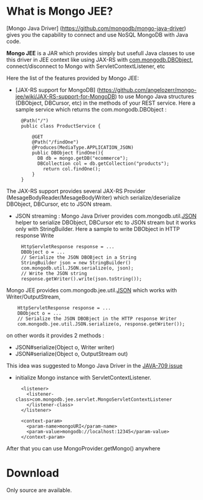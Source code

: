What is Mongo JEE?
=========

[Mongo Java Driver] (https://github.com/mongodb/mongo-java-driver) gives you the capability to connect and use NoSQL MongoDB with Java code.

**Mongo JEE** is a JAR which provides simply but usefull Java classes to use this driver in JEE context like using JAX-RS with [com.mongodb.DBObject](https://github.com/mongodb/mongo-java-driver/blob/master/src/main/com/mongodb/DBObject.java),
connect/disconnect to Mongo with ServletContextListener, etc

Here the list of the features provided by Mongo JEE:

* [JAX-RS support for MongoDB] (https://github.com/angelozerr/mongo-jee/wiki/JAX-RS-support-for-MongoDB) to use Mongo Java structures (DBObject, DBCursor, etc) in the methods of your REST service. Here a sample service which returns the com.mongodb.DBObject : 
  	
  	  	@Path("/")
  	  	public class ProductService {

  	  	  	@GET
  	  	  	@Path("/findOne")
  	  	  	@Produces(MediaType.APPLICATION_JSON)
  	  	  	public DBObject findOne(){
      	  	  DB db = mongo.getDB("ecommerce");
      	  	  DBCollection col = db.getCollection("products");
        	  	return col.findOne();            
            }
  	  	}

The JAX-RS support provides several JAX-RS Provider (MesageBodyReader/MesageBodyWriter) which serialize/deserialize DBObject, DBCursor, etc to JSON stream.

* JSON streaming : Mongo Java  Driver provides com.mongodb.util.[JSON](https://github.com/mongodb/mongo-java-driver/blob/master/src/main/com/mongodb/util/JSON.java) helper to serialize
DBObject, DBCursor etc to JSON stream but it works only with StringBuilder. Here a sample to write DBObject in HTTP response Write 

        HttpServletResponse response = ...
        DBObject o = ...
        // Serialize the JSON DBOBject in a String
        StringBuilder json = new StringBuilder()
        com.mongodb.util.JSON.serialize(o, json);
        // Write the JSON string
        response.getWriter().write(json.toString());

Mongo JEE provides com.mongodb.jee.util.[JSON](https://github.com/angelozerr/mongo-jee/blob/master/src/main/java/com/mongodb/jee/util/JSON.java)
which works with Writer/OutputStream, 

        HttpServletResponse response = ...
        DBObject o = ...
        // Serialize the JSON DBOBject in the HTTP response Writer
        com.mongodb.jee.util.JSON.serialize(o, response.getWriter());

on other words it provides 2 methods :

 * JSON#serialize(Object o, Writer writer)
 * JSON#serialize(Object o, OutputStream out)
      
This idea was suggested to Mongo Java Driver in the [JAVA-709 issue](https://jira.mongodb.org/browse/JAVA-709)

* initialize Mongo instance with ServletContextListener.  


      	<listener>		
      	  <listener-class>com.mongodb.jee.servlet.MongoServletContextListener
       	  </listener-class>
      	</listener>

      	<context-param>
      	  <param-name>mongoURI</param-name>
      	  <param-value>mongodb://localhost:12345</param-value>
      	</context-param>
        
After that you can use MongoProvider.getMongo() anywhere

Download
=========

Only source are available.


